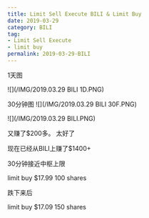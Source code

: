```yaml
---
title: Limit Sell Execute BILI & Limit Buy
date: 2019-03-29
category: BILI
tag:
- Limit Sell Execute
- limit buy
permalink: 2019-03-29-BILI
---
```

1天图

![](/IMG/2019.03.29 BILI 1D.PNG)

30分钟图
![](/IMG/2019.03.29 BILI 30F.PNG)

![](/IMG/2019.03.29 BILI.PNG)

又赚了$\$$200多。 太好了

现在已经从BILI上赚了$\$$1400+

30分钟接近中枢上限

limit buy $\$$17.99 100 shares

跌下来后

limit buy $\$$17.09 150 shares
